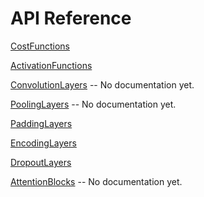 # API Reference

[CostFunctions](API/CostFunctions.md)

[ActivationFunctions](API/ActivationFunctions.md)

[ConvolutionLayers](API/ConvolutionLayers.md) -- No documentation yet.

[PoolingLayers](API/PoolingLayers.md) -- No documentation yet.

[PaddingLayers](API/PaddingLayers.md)

[EncodingLayers](API/EncodingLayers.md)

[DropoutLayers](API/DropoutLayers.md)

[AttentionBlocks](API/AttentionBlocks.md) -- No documentation yet.